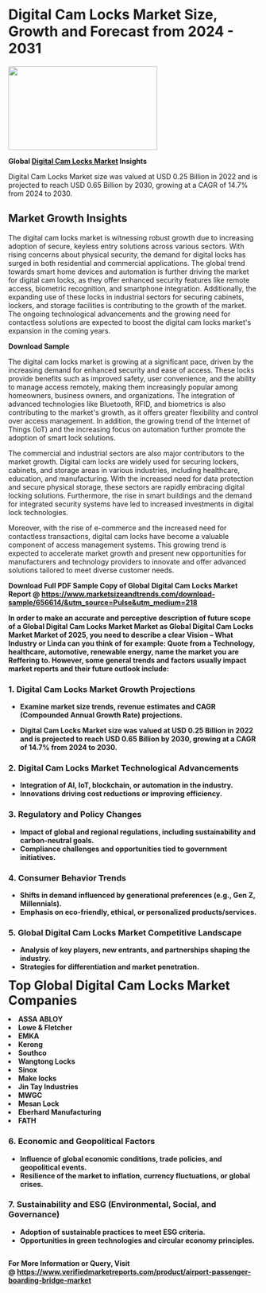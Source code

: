 <H1>Digital Cam Locks Market Size, Growth and Forecast from 2024 - 2031</H1><img class="aligncenter size-medium wp-image-584254" src="https://thirdeyenews.in/wp-content/uploads/2024/09/Global-Market-Research-300x168.jpeg" alt="" width="300" height="168" /><p><strong>Global&nbsp;<a href="https://www.marketsizeandtrends.com/download-sample/656614/&amp;utm_source=Pulse&amp;utm_medium=218">Digital Cam Locks Market</a> Insights</strong></p><p>Digital Cam Locks Market size was valued at USD 0.25 Billion in 2022 and is projected to reach USD 0.65 Billion by 2030, growing at a CAGR of 14.7% from 2024 to 2030.</p><p><h2>Market Growth Insights</h2> <p>The digital cam locks market is witnessing robust growth due to increasing adoption of secure, keyless entry solutions across various sectors. With rising concerns about physical security, the demand for digital locks has surged in both residential and commercial applications. The global trend towards smart home devices and automation is further driving the market for digital cam locks, as they offer enhanced security features like remote access, biometric recognition, and smartphone integration. Additionally, the expanding use of these locks in industrial sectors for securing cabinets, lockers, and storage facilities is contributing to the growth of the market. The ongoing technological advancements and the growing need for contactless solutions are expected to boost the digital cam locks market's expansion in the coming years.</p> <p><strong>Download Sample</strong></p> <p>The digital cam locks market is growing at a significant pace, driven by the increasing demand for enhanced security and ease of access. These locks provide benefits such as improved safety, user convenience, and the ability to manage access remotely, making them increasingly popular among homeowners, business owners, and organizations. The integration of advanced technologies like Bluetooth, RFID, and biometrics is also contributing to the market's growth, as it offers greater flexibility and control over access management. In addition, the growing trend of the Internet of Things (IoT) and the increasing focus on automation further promote the adoption of smart lock solutions.</p> <p>The commercial and industrial sectors are also major contributors to the market growth. Digital cam locks are widely used for securing lockers, cabinets, and storage areas in various industries, including healthcare, education, and manufacturing. With the increased need for data protection and secure physical storage, these sectors are rapidly embracing digital locking solutions. Furthermore, the rise in smart buildings and the demand for integrated security systems have led to increased investments in digital lock technologies.</p> <p>Moreover, with the rise of e-commerce and the increased need for contactless transactions, digital cam locks have become a valuable component of access management systems. This growing trend is expected to accelerate market growth and present new opportunities for manufacturers and technology providers to innovate and offer advanced solutions tailored to meet diverse customer needs.</p> <p><strong></p><p><span class=""><strong>Download Full PDF Sample Copy of Global Digital Cam Locks Market Report</strong> @ <a href="https://www.marketsizeandtrends.com/download-sample/656614/&amp;utm_source=Pulse&amp;utm_medium=218" target="_blank">https://www.marketsizeandtrends.com/download-sample/656614/&amp;utm_source=Pulse&amp;utm_medium=218</a></span></p><p>In order to make an accurate and perceptive description of future scope of a Global&nbsp;Digital Cam Locks Market Market as Global&nbsp;Digital Cam Locks Market Market of 2025, you need to describe a clear Vision &ndash; What Industry or Linda can you think of for example: Quote from a Technology, healthcare, automotive, renewable energy, name the market you are Reffering to. However, some general trends and factors usually impact market reports and their future outlook include:</p><h3>1.&nbsp;<strong>Digital Cam Locks Market Growth Projections</strong></h3><ul><li>Examine market size trends, revenue estimates and CAGR (Compounded Annual Growth Rate) projections.</li><li><p>Digital Cam Locks Market size was valued at USD 0.25 Billion in 2022 and is projected to reach USD 0.65 Billion by 2030, growing at a CAGR of 14.7% from 2024 to 2030.</p></li></ul><h3>2.&nbsp;<strong>Digital Cam Locks Market Technological Advancements</strong></h3><ul><li>Integration of AI, IoT, blockchain, or automation in the industry.</li><li>Innovations driving cost reductions or improving efficiency.</li></ul><h3>3.&nbsp;<strong>Regulatory and Policy Changes</strong></h3><ul><li>Impact of global and regional regulations, including sustainability and carbon-neutral goals.</li><li>Compliance challenges and opportunities tied to government initiatives.</li></ul><h3>4.&nbsp;<strong>Consumer Behavior Trends</strong></h3><ul><li>Shifts in demand influenced by generational preferences (e.g., Gen Z, Millennials).</li><li>Emphasis on eco-friendly, ethical, or personalized products/services.</li></ul><h3>5.&nbsp;<strong>Global Digital Cam Locks Market Competitive Landscape</strong></h3><ul><li>Analysis of key players, new entrants, and partnerships shaping the industry.</li><li>Strategies for differentiation and market penetration.</li></ul><p data-pm-slice="1 1 []"><span style="color: inherit; font-family: inherit; font-size: 25px;">Top Global Digital Cam Locks Market Companies</span></p><div class="" data-test-id=""><p><li>ASSA ABLOY</li><li> Lowe & Fletcher</li><li> EMKA</li><li> Kerong</li><li> Southco</li><li> Wangtong Locks</li><li> Sinox</li><li> Make locks</li><li> Jin Tay Industries</li><li> MWGC</li><li> Mesan Lock</li><li> Eberhard Manufacturing</li><li> FATH</li></p></div><h3>6.&nbsp;<strong>Economic and Geopolitical Factors</strong></h3><ul><li>Influence of global economic conditions, trade policies, and geopolitical events.</li><li>Resilience of the market to inflation, currency fluctuations, or global crises.</li></ul><h3>7.&nbsp;<strong>Sustainability and ESG (Environmental, Social, and Governance)</strong></h3><ul><li>Adoption of sustainable practices to meet ESG criteria.</li><li>Opportunities in green technologies and circular economy principles.</li></ul><h2><strong style="font-size: 14px;">For More Information or Query, Visit @&nbsp;</strong><a style="background-color: #ffffff; font-size: 14px;" href="https://www.marketsizeandtrends.com/report/digital-cam-locks-market/" target="_blank">https://www.verifiedmarketreports.com/product/airport-passenger-boarding-bridge-market</a></h2>
